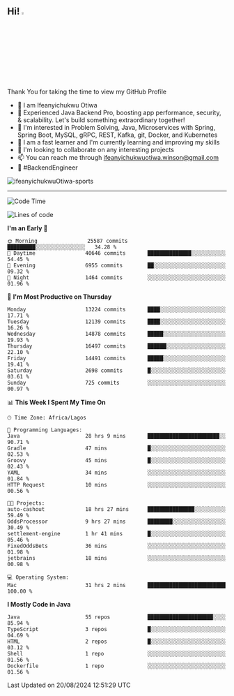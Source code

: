 <!-- BLOG-POST-LIST:START --><!-- BLOG-POST-LIST:END -->

## Hi! <img src="https://media.giphy.com/media/hvRJCLFzcasrR4ia7z/giphy.gif" width="4%"> 

Thank You for taking the time to view my GitHub Profile

- 👋 I am Ifeanyichukwu Otiwa
- 🚀 Experienced Java Backend Pro, boosting app performance, security, & scalability. Let's build something extraordinary together!
- 👀 I'm interested in Problem Solving, Java, Microservices with Spring, Spring Boot, MySQL, gRPC, REST, Kafka, git, Docker, and Kubernetes
- 🌱 I am a fast learner and I'm currently learning and improving my skills
- 💞️ I'm looking to collaborate on any interesting projects
- 📫 You can reach me through ifeanyichukwuotiwa.winson@gmail.com
- 🚀 #BackendEngineer

<p align="left" marginTop="10px"> <img src="https://komarev.com/ghpvc/?username=ifeanyichukwuOtiwa-sports&label=Profile%20views&color=0e75b6&style=for-the-badge" alt="ifeanyichukwuOtiwa-sports" /> </p>

***

<!--START_SECTION:waka-->
![Code Time](http://img.shields.io/badge/Code%20Time-2%2C805%20hrs%2037%20mins-blue)

![Lines of code](https://img.shields.io/badge/From%20Hello%20World%20I%27ve%20Written-17.8%20million%20lines%20of%20code-blue)

**I'm an Early 🐤** 

```text
🌞 Morning                25587 commits       █████████░░░░░░░░░░░░░░░░   34.28 % 
🌆 Daytime                40646 commits       ██████████████░░░░░░░░░░░   54.45 % 
🌃 Evening                6955 commits        ██░░░░░░░░░░░░░░░░░░░░░░░   09.32 % 
🌙 Night                  1464 commits        ░░░░░░░░░░░░░░░░░░░░░░░░░   01.96 % 
```
📅 **I'm Most Productive on Thursday** 

```text
Monday                   13224 commits       ████░░░░░░░░░░░░░░░░░░░░░   17.71 % 
Tuesday                  12139 commits       ████░░░░░░░░░░░░░░░░░░░░░   16.26 % 
Wednesday                14878 commits       █████░░░░░░░░░░░░░░░░░░░░   19.93 % 
Thursday                 16497 commits       ██████░░░░░░░░░░░░░░░░░░░   22.10 % 
Friday                   14491 commits       █████░░░░░░░░░░░░░░░░░░░░   19.41 % 
Saturday                 2698 commits        █░░░░░░░░░░░░░░░░░░░░░░░░   03.61 % 
Sunday                   725 commits         ░░░░░░░░░░░░░░░░░░░░░░░░░   00.97 % 
```


📊 **This Week I Spent My Time On** 

```text
🕑︎ Time Zone: Africa/Lagos

💬 Programming Languages: 
Java                     28 hrs 9 mins       ███████████████████████░░   90.71 % 
Gradle                   47 mins             █░░░░░░░░░░░░░░░░░░░░░░░░   02.53 % 
Groovy                   45 mins             █░░░░░░░░░░░░░░░░░░░░░░░░   02.43 % 
YAML                     34 mins             ░░░░░░░░░░░░░░░░░░░░░░░░░   01.84 % 
HTTP Request             10 mins             ░░░░░░░░░░░░░░░░░░░░░░░░░   00.56 % 

🐱‍💻 Projects: 
auto-cashout             18 hrs 27 mins      ███████████████░░░░░░░░░░   59.49 % 
OddsProcessor            9 hrs 27 mins       ████████░░░░░░░░░░░░░░░░░   30.49 % 
settlement-engine        1 hr 41 mins        █░░░░░░░░░░░░░░░░░░░░░░░░   05.46 % 
FixedOddsBets            36 mins             ░░░░░░░░░░░░░░░░░░░░░░░░░   01.98 % 
jetbrains                18 mins             ░░░░░░░░░░░░░░░░░░░░░░░░░   00.98 % 

💻 Operating System: 
Mac                      31 hrs 2 mins       █████████████████████████   100.00 % 
```

**I Mostly Code in Java** 

```text
Java                     55 repos            █████████████████████░░░░   85.94 % 
TypeScript               3 repos             █░░░░░░░░░░░░░░░░░░░░░░░░   04.69 % 
HTML                     2 repos             █░░░░░░░░░░░░░░░░░░░░░░░░   03.12 % 
Shell                    1 repo              ░░░░░░░░░░░░░░░░░░░░░░░░░   01.56 % 
Dockerfile               1 repo              ░░░░░░░░░░░░░░░░░░░░░░░░░   01.56 % 
```




 Last Updated on 20/08/2024 12:51:29 UTC
<!--END_SECTION:waka-->

<!--
<p align="center">
![trophy](https://github-profile-trophy.vercel.app/?username=ifeanyichukwuOtiwa-sports&theme=onedark) (https://github.com/ryo-ma/github-profile-trophy)
</p>
-->

<!---
ifeanyi-otiwa/ifeanyi-otiwa is a ✨ special ✨ repository because its `README.md` (this file) appears on your GitHub profile.
You can click the Preview link to take a look at your changes.
--->
